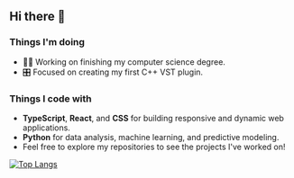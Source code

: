 ## Hi there 👋

### Things I'm doing
- 👨‍💻 Working on finishing my computer science degree. 
- 🎛️ Focused on creating my first C++ VST plugin.
  
### Things I code with 
- **TypeScript**, **React**, and **CSS** for building responsive and dynamic web applications.
- **Python** for data analysis, machine learning, and predictive modeling.
- Feel free to explore my repositories to see the projects I've worked on!



[![Top Langs](https://github-readme-stats.vercel.app/api/top-langs/?username=ErezLavi)](https://github.com/ErezLavi/github-readme-stats)


